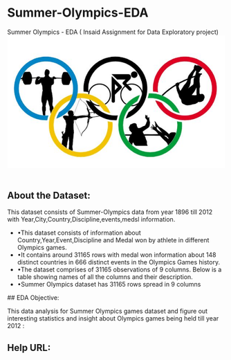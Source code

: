 # Summer-Olympics-EDA
Summer Olympics - EDA ( Insaid Assignment for Data Exploratory project)
![Rio-Olympics.jpg](/Rio-Olympics.jpg)<br><br>

## About the Dataset:
<p>This dataset consists of Summer-Olympics data from year 1896 till 2012 with Year,City,Country,Discipline,events,medsl information. </p>

<ul>
    <li>•This dataset consists of information about Country,Year,Event,Discipline and Medal won by athlete in different Olympics games.</li>
    <li>•It contains around 31165 rows with medal won information about 148 distinct countries in 666 distinct events in the Olympics Games history.	</li>
    <li>•The dataset comprises of 31165 observations of 9 columns. Below is a table showing names of all the columns and their description.</li>
	<li>•Summer Olympics dataset has 31165 rows spread in 9 columns</li>
</ul>
## EDA Objective:
<p>This data analysis for Summer Olympics games dataset and figure out interesting statistics and insight about Olympics games being held till year 2012 :</p>

## Help URL:

